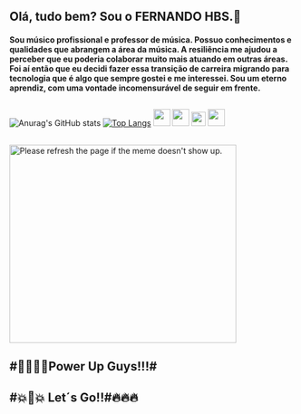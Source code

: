   ## Olá, tudo bem? Sou o FERNANDO HBS.👋

   #### Sou músico profissional e professor de música. Possuo conhecimentos e qualidades que abrangem a área da música. A resiliência me ajudou a perceber que eu poderia colaborar muito mais atuando em outras áreas. Foi aí então que eu decidi fazer essa transição de carreira migrando para tecnologia que é algo que sempre gostei e me interessei. Sou um eterno aprendiz, com uma vontade incomensurável de seguir em frente.
   ##  
   
   
  
   ![Anurag's GitHub stats](https://github-readme-stats.vercel.app/api?username=fehbs&show_icons=true&theme=radical)
   [![Top Langs](https://github-readme-stats.vercel.app/api/top-langs/?username=fehbs&layout=compact)](https://github.com/anuraghazra/github-readme-stats)
   <img src="https://cdn.jsdelivr.net/gh/devicons/devicon/icons/html5/html5-original-wordmark.svg" width="30" height="30" />
   <img src="https://cdn.jsdelivr.net/gh/devicons/devicon/icons/css3/css3-original-wordmark.svg" width="30" height="30"/>
   <img src="https://cdn.jsdelivr.net/gh/devicons/devicon/icons/javascript/javascript-original.svg" width="25" height="25"/>
  <img src="https://cdn.jsdelivr.net/gh/devicons/devicon/icons/python/python-original.svg" width="30" height="30" />
  
   ##
<img src='https://random-memer.herokuapp.com/' width="400" height="350" title="Meme" alt="Please refresh the page if the meme doesn't show up.">



##            #🎃🔥🐱‍🏍Power Up Guys!!!#   
 ##            #💥🎃💥 Let´s Go!!#🔥🔥🔥

